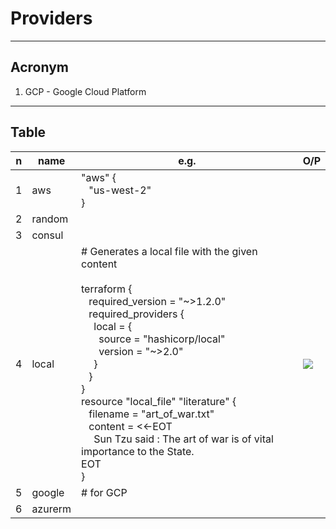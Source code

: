 # Providers

---

## Acronym
1. GCP - Google Cloud Platform

---

## Table
|n|name|e.g.|O/P|
|-|----|----|---|
|1|aws |"aws" { <br/> &ensp; "us-west-2" <br/> }||
|2|random|
|3|consul|
|4|local|# Generates a local file with the given content <br/><br/> terraform { <br/> &ensp; required_version = "\~>1.2.0" <br/> &ensp; required_providers { <br/> &ensp;&ensp; local = { <br/> &ensp;&ensp;&ensp; source  = "hashicorp/local" <br/> &ensp;&ensp;&ensp; version = "~>2.0" <br/> &ensp;&ensp; } <br/> &ensp; } <br/> } <br/>resource "local_file" "literature" { <br/> &ensp; filename = "art_of_war.txt" <br/> &ensp; content = <<-EOT <br/> &ensp;&ensp; Sun Tzu said : The art of war is of vital importance to the State. <br/> EOT <br/> }|[<img src="https://i.imgur.com/uATI2w4.png">](https://i.imgur.com/uATI2w4.png)|
|5|google|# for GCP<br/>||
|6|azurerm|
